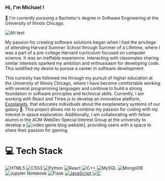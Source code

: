 ### Hi, I'm Michael ! 

🏫 I'm currently pursuing a Bachelor's degree in Software Engineering at the University of Illinois Chicago.

  ![Alt text](https://i.ytimg.com/vi/UPDi23OVxlw/maxresdefault.jpg)

My passion for creating software solutions began when I had the privilege of attending Harvard Summer School through Summer of a Lifetime, where I was a part of a pre-college Harvard curriculum focused on computer science. It was an ineffable experience. Interacting with classmates sharing similar interests sparked my ambition and enthusisasm for developing code. This soldified my desire to pursue a career in software development. 

This curiosity has followed me through my pursuit of higher education at the University of Illinois Chicago, where I have become comfortable working with several programming languages and continue to build a strong foundation in software principles and technical skills. Currently, I am working with React and Three.js to develop an innovative platform, [Exoplanets](https://github.com/mike6612/Exoplanets), that educates individuals about the exoplanetary systems of our galaxy :milky_way:. This project allows me to combine my passion for coding with my interest in space exploration. Additionally, I am collaborating with fellow alumni in the ACM WebDev Special Interest Group at the university to develop a [![video game blog website](https://github.com/acm-uic/WebMinigames)], providing users with a space to share their passion for gaming.



# 💻 Tech Stack

![HTML5](https://img.shields.io/badge/html5-%23E34F26.svg?style=for-the-badge&logo=html5&logoColor=white)
![CSS3](https://img.shields.io/badge/css3-%231572B6.svg?style=for-the-badge&logo=css3&logoColor=white)
![Python](https://img.shields.io/badge/python-3670A0?style=for-the-badge&logo=python&logoColor=ffdd54)
![React](https://shields.io/badge/react-black?logo=react&style=for-the-badge)
![C++](https://img.shields.io/badge/c++-%2300599C.svg?style=for-the-badge&logo=c%2B%2B&logoColor=white)
![MySQL](https://img.shields.io/badge/mysql-4479A1.svg?style=for-the-badge&logo=mysql&logoColor=white)
![MongoDB](https://img.shields.io/badge/MongoDB-%234ea94b.svg?style=for-the-badge&logo=mongodb&logoColor=white)
![Jupyter Notebook](https://img.shields.io/badge/jupyter-%23FA0F00.svg?style=for-the-badge&logo=jupyter&logoColor=white)
![Flask](https://img.shields.io/badge/flask-%23000.svg?style=for-the-badge&logo=flask&logoColor=white)
[![JavaScript](https://img.shields.io/badge/JavaScript-F7DF1E?logo=javascript&logoColor=000)](#)
[![C](https://img.shields.io/badge/C-00599C?logo=c&logoColor=white)](#)

